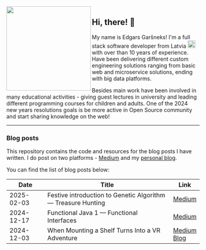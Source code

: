 <img align="left" width="220" src="https://avatars.githubusercontent.com/u/7531260?v=4" width="200"/>

## Hi, there! :wave:

My name is Edgars Garšneks! I'm a full stack software developer from Latvia <img width="20" src="https://em-content.zobj.net/source/openmoji/384/flag-latvia_1f1f1-1f1fb.png"> with over than 10 years of experience. Have been delivering different custom engineering solutions ranging from basic web and microservice solutions, ending with big data platforms. 

Besides main work have been involved in many educational activities - giving guest lectures in university and leading different programming courses for children and adults. One of the 2024 new years resolutions goals is be more active in Open Source community and start sharing knowledge on the web!  

---
### Blog posts
This repository contains the code and resources for the blog posts I have written. I do post on two platforms - [Medium](https://medium.com/@edgars.garsneks) and my [personal blog](https://blog.garsneks.dev/). 

You can find the list of blog posts below:

| Date | Title  | Link |
| ----- | ---- | ----------- |
| 2025-02-03 | Festive introduction to Genetic Algorithm — Treasure Hunting | [Medium](https://medium.com/gitconnected/genetic-algorithm-1-max-52fef8a975c7) |
|2024-12-17 | Functional Java 1 — Functional Interfaces | [Medium](https://medium.com/gitconnected/functional-java-1-functional-interfaces-226a73bc8a80?source=github.com) 
| 2024-12-03 | When Mounting a Shelf Turns Into a VR Adventure | [Medium](https://medium.com/gitconnected/when-mounting-a-shelf-turns-into-a-vr-adventure-8ed830d4c4cb?source=github.com) <br> [Blog](https://blog.garsneks.dev/posts/overengineering-shelf/)

